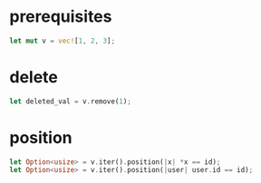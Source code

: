 # prerequisites

```rs
let mut v = vec![1, 2, 3];
```

# delete

```rs
let deleted_val = v.remove(1);
```

# position

```rs
let Option<usize> = v.iter().position(|x| *x == id);
let Option<usize> = v.iter().position(|user| user.id == id);
```
